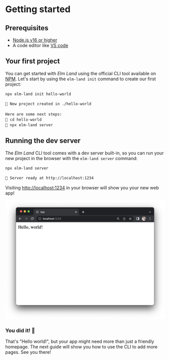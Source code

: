 # Getting started

## Prerequisites

- [Node.js v16 or higher](https://nodejs.org)
- A code editor like [VS code](https://code.visualstudio.com/)


## Your first project

You can get started with _Elm Land_ using the official CLI tool available on [NPM](https://npmjs.org/elm-land). Let's start by using the `elm-land init` command to create our first project:

```sh
npx elm-land init hello-world
```

<code-group>
<code-block title="Terminal output">

```txt
🌈 New project created in ./hello-world

Here are some next steps:
📂 cd hello-world
🚀 npx elm-land server
```

</code-block>
</code-group>



## Running the dev server

The _Elm Land_ CLI tool comes with a dev server built-in, so you can run your new project in the browser with the `elm-land server` command:

```sh
npx elm-land server
```

<code-group>
<code-block title="Terminal output">

```txt
🌈 Server ready at http://localhost:1234
```

</code-block>
</code-group>

Visiting [http://localhost:1234](http://localhost:1234) in your browser will show you your new web app!

![Browser showing "Hello world!" message on the homepage](./pages/home.png)

### You did it! :tada:

That's "Hello world!", but your app might need more than just a friendly homepage. The next guide will show you how to use the CLI to add more pages. See you there!